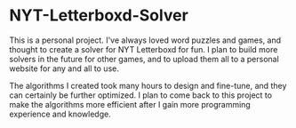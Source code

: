 # NYT-Letterboxd-Solver

This is a personal project. I've always loved word puzzles and games, and thought to create a solver for NYT Letterboxd for fun. I plan to build more solvers in the future for other games, and to upload them all to a personal website for any and all to use.

The algorithms I created took many hours to design and fine-tune, and they can certainly be further optimized. I plan to come back to this project to make the algorithms more efficient after I gain more programming experience and knowledge.
